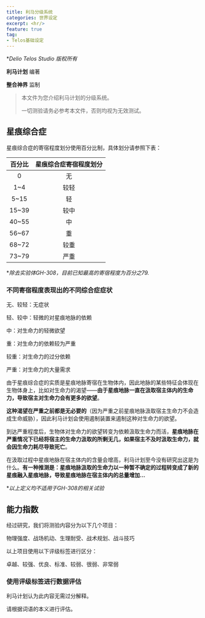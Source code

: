 ```yaml
---
title: 利马分级系统
categories: 世界设定
excerpt: <hr/>
feature: true
tag:
- Telos基础设定
---
```


**Delio Telos Studio 版权所有*

**利马计划** 编著

**整合神界** 监制

> 本文件为您介绍利马计划的分级系统。
>
> 一切测验请务必参考本文件，否则均视为无效测试。

## 星痕综合症

星痕综合症的寄宿程度划分使用百分比制，具体划分请参照下表：

| 百分比 | 星痕综合症寄宿程度划分 |
| :----: | :--------------------: |
|   0    |           无           |
|  1~4   |          较轻          |
|  5~15  |           轻           |
| 15~39  |          较中          |
| 40~55  |           中           |
| 56~67  |           重           |
| 68~72  |          较重          |
| 73~79  |          严重          |

**除去实验体GH-308，目前已知最高的寄宿程度为百分之79.*

### 不同寄宿程度表现出的不同综合症症状

无、较轻：无症状

轻、较中：轻微的对星痕地脉的依赖

中：对生命力的轻微欲望

重：对生命力的依赖较为严重

较重：对生命力的过分依赖

严重：对生命力的大量需求

由于星痕综合症的实质是星痕地脉寄宿在生物体内，因此地脉的某些特征会体现在生物体身上，比如对生命力的渴望——**由于星痕地脉一直在汲取宿主体内的生命力，导致宿主对生命力会有更多的欲望**。

**这种渴望在严重之前都是无必要的**（因为严重之前星痕地脉汲取宿主生命力不会造成生命威胁），因此利马计划会使用遏制装置来遏制这种对生命力的欲望。

到达严重程度后，生物体对生命力的欲望转变为依赖汲取生命力而活，**星痕地脉在严重情况下已经将宿主的生命力汲取的所剩无几，如果宿主不及时汲取生命力，就会因生命力耗尽导致死亡**。

在汲取过程中星痕地脉在宿主体内的含量会增高，利马计划至今没有研究出这是为什么。**有一种推测是：星痕地脉汲取的生命力以一种暂不确定的过程转变成了新的星痕融入星痕地脉，导致星痕地脉在宿主体内的总量增加...**

**以上定义均不适用于GH-308的相关试验*

## 能力指数

经过研究，我们将测验内容分为以下几个项目：

物理强度、战场机动、生理耐受、战术规划、战斗技巧

以上项目使用以下评级标签进行区分：

卓越、较强、优良、标准、较弱、很弱、非常弱

### 使用评级标签进行数据评估

利马计划认为此内容无需过分解释。

请根据词语的本义进行评估。

